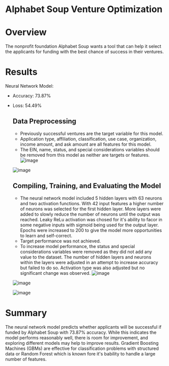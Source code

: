 # Alphabet Soup Venture Optimization

# Overview
The nonprofit foundation Alphabet Soup wants a tool that can help it select the applicants for funding with the best chance of success in their ventures. 

# Results
Neural Network Model:
- Accuracy: 73.87%
- Loss: 54.49%

  ## Data Preprocessing
    - Previously successful ventures are the target variable for this model.
    - Application type, affiliation, classification, use case, organization, income amount, and ask amount are all features for this model.
    - The EIN, name, status, and special considerations variables should be removed from this model as neither are targets or features.
    ![image](https://github.com/user-attachments/assets/ccb503bf-1014-4420-bafb-e28bbe1c3c57)

    ![image](https://github.com/user-attachments/assets/268fb4de-4a9f-4313-aa6c-1f3e146d5969)
  
  ## Compiling, Training, and Evaluating the Model
    - The neural network model included 5 hidden layers with 63 neurons and two activation functions. With 42 input features a higher number of neurons was selected for the first hidden layer. More layers were added to slowly reduce the number of neurons until the output was reached. Leaky ReLu activation was chosed for it's ability to facor in some negative inputs with sigmoid being used for the output layer. Epochs were increased to 200 to give the model more opportunities to learn and self-correct.
    - Target performance was not achieved.
    - To increase model performance, the status and special considerations variables were removed as they did not add any value to the dataset. The number of hidden layers and neurons within the layers were adjusted in an     attempt to increase accuracy but failed to do so. Activation type was also adjusted but no significant change was observed.
    ![image](https://github.com/user-attachments/assets/9e1755f9-decd-4d70-a88e-96b05123f093)

    ![image](https://github.com/user-attachments/assets/404a57ae-6062-40d9-b2d0-504283bd9fbf)

    ![image](https://github.com/user-attachments/assets/80d1fc87-23b9-45e6-bb31-f3633906cb3c)

# Summary
The neural network model predicts whether applicants will be successful if funded by Alphabet Soup with 73.87% accuracy. While this indicates the model performs reasonably well, there is room for improvement, and exploring different models may help to improve results. Gradient Boosting Machines (GBMs) are effective for classification problems with structured data or Random Forest which is known fore it's bability to handle a large number of features. 

    
